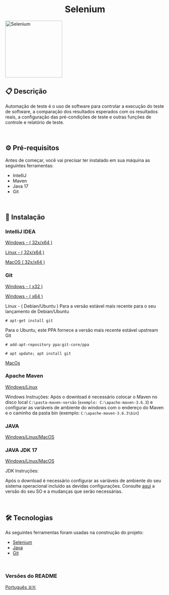 <h1 align="center">Selenium</h1>

<a href="https://selenium.dev"><img src="https://selenium.dev/images/selenium_logo_square_green.png" width="180" alt="Selenium" align="center"/></a>

## 📋 Descrição
<p>Automação de teste é o uso de software para controlar a execução do teste de software, a comparação dos resultados esperados com os resultados reais, a configuração das pré-condições de teste e outras funções de controle e relatório de teste.</p>

<br/>

## ⚙️ Pré-requisitos
Antes de começar, você vai precisar ter instalado em sua máquina as seguintes ferramentas:
- IntelliJ
- Maven
- Java 17
- Git

<br/>

## 🔧 Instalação

### IntelliJ IDEA

[Windows - ( 32x/x64 )](https://www.jetbrains.com/idea/download/#section=windows)


[Linux - ( 32x/x64 )](https://www.jetbrains.com/idea/download/#section=linux)


[MacOS ( 32x/x64 )](https://www.jetbrains.com/idea/download/#section=mac)

### Git

[Windows - ( x32 )](https://git-scm.com/download/win)

[Windows - ( x64 )](https://git-scm.com/download/win)

Linux - ( Debian/Ubuntu )
Para a versão estável mais recente para o seu lançamento de Debian/Ubuntu
```
# apt-get install git
```
Para o Ubuntu, este PPA fornece a versão mais recente estável upstream Git
```
# add-apt-repository ppa:git-core/ppa
```
```
# apt update; apt install git
```

[MacOs](https://git-scm.com/download/mac)

### Apache Maven
[Windows/Linux](https://maven.apache.org/download.cgi)

Windows Instruções:
Após o download é necessário colocar o Maven no disco local ``` C:\pasta-maven-versão ``` (``` exemplo: C:\apache-maven-3.6.3 ```)  e configurar as variáveis de ambiente do windows com o endereço do Maven e o caminho da pasta bin (exemplo: ``` C:\apache-maven-3.6.3\bin ```)

### JAVA
[Windows/Linux/MacOS](https://www.java.com/pt-BR/download/manual.jsp)

### JAVA JDK 17
[Windows/Linux/MacOS](https://www.oracle.com/java/technologies/javase/jdk17-archive-downloads.html)

JDK Instruções:

Após o download é necessário configurar as variáveis de ambiente do seu sistema operacional incluído as devidas configurações. Consulte [aqui](https://www.devmedia.com.br/instalacao-e-configuracao-do-pacote-java-jdk/23749) a versão do seu SO e a mudanças que serão necessárias.
 
<br/>

## 🛠 Tecnologias
As seguintes ferramentas foram usadas na construção do projeto:

- [Selenium](https://www.selenium.dev/)
- [Java](https://www.java.com/pt-BR/)
- [Git](https://git-scm.com/)

<br/>

###  Versões do README

[Português 🇧🇷](./README.md)
